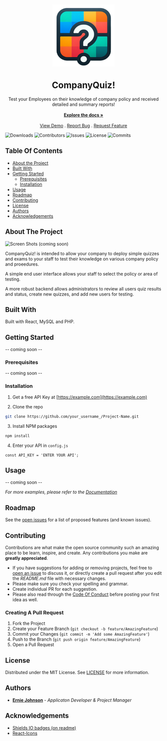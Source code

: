 <br/>
<p align="center">
  <a href="https://github.com/ej8899/companyQuiz">
    <img src="./public/android-chrome-512x512.png" alt="Logo" width="200" height="200">
  </a>

  <h1 align="center">CompanyQuiz!</h1>

  <p align="center">
    Test your Employees on their knowledge of company policy and received detailed and summary reports!
    <br/>
    <br/>
    <a href="https://github.com/ej8899/companyQuiz"><strong>Explore the docs »</strong></a>
    <br/>
    <br/>
    <a href="https://github.com/ej8899/companyQuiz">View Demo</a>
    .
    <a href="https://github.com/ej8899/companyQuiz/issues">Report Bug</a>
    .
    <a href="https://github.com/ej8899/companyQuiz/issues">Request Feature</a>
  </p>
</p>

![Downloads](https://img.shields.io/github/downloads/ej8899/companyQuiz/total) ![Contributors](https://img.shields.io/github/contributors/ej8899/companyQuiz?color=dark-green) ![Issues](https://img.shields.io/github/issues/ej8899/companyQuiz) ![License](https://img.shields.io/github/license/ej8899/companyQuiz) 
![Commits](https://img.shields.io/github/commit-activity/t/ej8899/companyQuiz)


## Table Of Contents

* [About the Project](#about-the-project)
* [Built With](#built-with)
* [Getting Started](#getting-started)
  * [Prerequisites](#prerequisites)
  * [Installation](#installation)
* [Usage](#usage)
* [Roadmap](#roadmap)
* [Contributing](#contributing)
* [License](#license)
* [Authors](#authors)
* [Acknowledgements](#acknowledgements)

## About The Project

![Screen Shots](images/screenshot.png)
(coming soon)

CompanyQuiz! is intended to allow your company to deploy simple quizzes and exams to your staff to test their knowledge on various company policy and proeedures.

A simple end user interface allows your staff to select the policy or area of testing.

A more robust backend allows administrators to review all users quiz results and status, create new quizzes, and add new users for testing.

## Built With

Built with React, MySQL and PHP.

## Getting Started

-- coming soon --

### Prerequisites

-- coming soon --

### Installation

1. Get a free API Key at [https://example.com](https://example.com)

2. Clone the repo

```sh
git clone https://github.com/your_username_/Project-Name.git
```

3. Install NPM packages

```sh
npm install
```

4. Enter your API in `config.js`

```JS
const API_KEY = 'ENTER YOUR API';
```

## Usage

-- coming soon --

_For more examples, please refer to the [Documentation](https://example.com)_

## Roadmap

See the [open issues](https://github.com/ej8899/companyQuiz/issues) for a list of proposed features (and known issues).

## Contributing

Contributions are what make the open source community such an amazing place to be learn, inspire, and create. Any contributions you make are **greatly appreciated**.
* If you have suggestions for adding or removing projects, feel free to [open an issue](https://github.com/ej8899/companyQuiz/issues/new) to discuss it, or directly create a pull request after you edit the *README.md* file with necessary changes.
* Please make sure you check your spelling and grammar.
* Create individual PR for each suggestion.
* Please also read through the [Code Of Conduct](https://github.com/ej8899/companyQuiz/blob/main/CODE_OF_CONDUCT.md) before posting your first idea as well.

### Creating A Pull Request

1. Fork the Project
2. Create your Feature Branch (`git checkout -b feature/AmazingFeature`)
3. Commit your Changes (`git commit -m 'Add some AmazingFeature'`)
4. Push to the Branch (`git push origin feature/AmazingFeature`)
5. Open a Pull Request

## License

Distributed under the MIT License. See [LICENSE](https://github.com/ej8899/companyQuiz/blob/main/LICENSE.md) for more information.

## Authors

* **[Ernie Johnson](https://erniejohnson.ca)** - *Applicaton Developer & Project Manager*

## Acknowledgements

* [Shields IO badges (on readme)](https://shields.io/badges)
* [React-Icons](https://react-icons.github.io/react-icons/)
